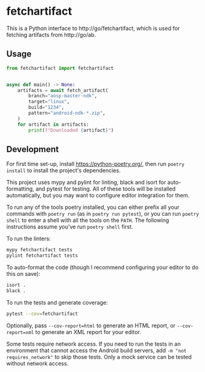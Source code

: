 # fetchartifact

This is a Python interface to http://go/fetchartifact, which is used for
fetching artifacts from http://go/ab.

## Usage

```python
from fetchartifact import fetchartifact


async def main() -> None:
    artifacts = await fetch_artifact(
        branch="aosp-master-ndk",
        target="linux",
        build="1234",
        pattern="android-ndk-*.zip",
    )
    for artifact in artifacts:
        print(f"Downloaded {artifact}")
```

## Development

For first time set-up, install https://python-poetry.org/, then run
`poetry install` to install the project's dependencies.

This project uses mypy and pylint for linting, black and isort for
auto-formatting, and pytest for testing. All of these tools will be installed
automatically, but you may want to configure editor integration for them.

To run any of the tools poetry installed, you can either prefix all your
commands with `poetry run` (as in `poetry run pytest`), or you can run
`poetry shell` to enter a shell with all the tools on the `PATH`. The following
instructions assume you've run `poetry shell` first.

To run the linters:

```bash
mypy fetchartifact tests
pylint fetchartifact tests
```

To auto-format the code (though I recommend configuring your editor to do this
on save):

```bash
isort .
black .
```

To run the tests and generate coverage:

```bash
pytest --cov=fetchartifact
```

Optionally, pass `--cov-report=html` to generate an HTML report, or
`--cov-report=xml` to generate an XML report for your editor.

Some tests require network access. If you need to run the tests in an
environment that cannot access the Android build servers, add
`-m "not requires_network"` to skip those tests. Only a mock service can be
tested without network access.
